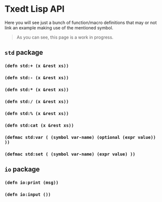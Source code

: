 # Txedt Lisp API

Here you will see just a bunch of function/macro definitions
that may or not link an example making use of the mentioned
symbol.

> As you can see, this page is a work in progress.

## `std` package

### `(defn std:+ (x &rest xs))`
### `(defn std:- (x &rest xs))`
### `(defn std:* (x &rest xs))`
### `(defn std:/ (x &rest xs))`
### `(defn std:% (x &rest xs))`
### `(defn std:cat (x &rest xs))`
###
### `(defmac std:var ( (symbol var-name) (optional (expr value)) ))`
### `(defmac std:set ( (symbol var-name) (expr value) ))`

## `io` package

### `(defn io:print (msg))`
### `(defn io:input ())`
